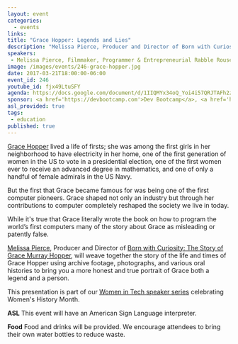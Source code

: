 ```yaml
---
layout: event
categories:
  - events 
links:
title: "Grace Hopper: Legends and Lies"
description: "Melissa Pierce, Producer and Director of Born with Curiosity: The Story of Grace Murray Hopper, will weave together the story of the life and times of Grace Hopper using archive footage, photographs, and various oral histories to bring you a more honest and true portrait of Grace both a legend and a person."
speakers:
 - Melissa Pierce, Filmmaker, Programmer & Entrepreneurial Rabble Rouser
image: /images/events/246-grace-hopper.jpg
date: 2017-03-21T18:00:00-06:00
event_id: 246
youtube_id: fjx49LtuSFY
agenda: https://docs.google.com/document/d/1IIQMYx34oQ_Yoi4i57QRJTAFh2zomidf1pWYk9db4N8/edit#
sponsor: <a href='https://devbootcamp.com'>Dev Bootcamp</a>, <a href='http://smartchicagocollaborative.org/'>Smart Chicago</a>
asl_provided: true
tags: 
 - education
published: true
---
```


[Grace Hopper](https://en.wikipedia.org/wiki/Grace_Hopper) lived a life of firsts; she was among the first girls in her neighborhood to have electricity in her home, one of the first generation of women in the US to vote in a presidential election, one of the first women ever to receive an advanced degree in mathematics, and one of only a handful of female admirals in the US Navy. 

But the first that Grace became famous for was being one of the first computer pioneers. Grace shaped not only an industry but through her contributions to computer completely reshaped the society we live in today. 

While it's true that Grace literally wrote the book on how to program the world’s first computers many of the story about Grace as misleading or patently false. 

[Melissa Pierce](https://about.me/melissapierce), Producer and Director of [Born with Curiosity: The Story of Grace Murray Hopper](http://gracehopperfilm.com/), will weave together the story of the life and times of Grace Hopper using archive footage, photographs, and various oral histories to bring you a more honest and true portrait of Grace both a legend and a person.

This presentation is part of our [Women in Tech speaker series](https://chihacknight.org/blog/2017/03/07/presenting-the-women-in-tech-speaker-series.html) celebrating Women's History Month. 

**ASL** This event will have an American Sign Language interpreter.

**Food** Food and drinks will be provided. We encourage attendees to bring their own water bottles to reduce waste.
